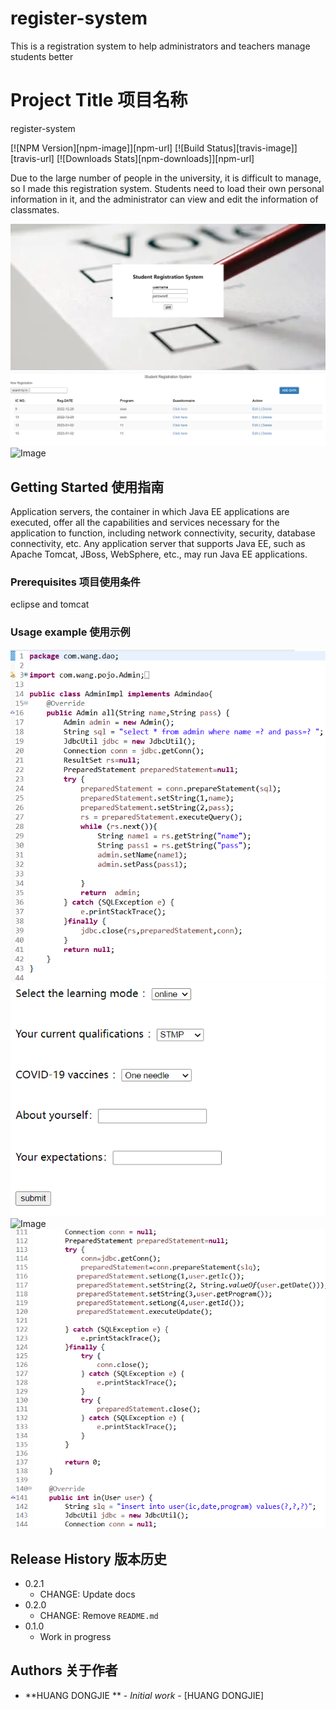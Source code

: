 # register-system
This is a registration system to help administrators and teachers manage students better

# Project Title 项目名称

register-system

[![NPM Version][npm-image]][npm-url]
[![Build Status][travis-image]][travis-url]
[![Downloads Stats][npm-downloads]][npm-url]

Due to the large number of people in the university, it is difficult to manage, so I made this registration system. Students need to load their own personal information in it, and the administrator can view and edit the information of classmates.

![Image](https://github.com/Geminiiiiii/register-system/raw/main/1.png)
![Image](https://github.com/Geminiiiiii/register-system/raw/main/2.png)
![Image](https://github.com/Geminiiiiii/register-system/raw/main/3.png)
## Getting Started 使用指南

Application servers, the container in which Java EE applications are executed, offer all the capabilities and services necessary for the application to function, including network connectivity, security, database connectivity, etc. Any application server that supports Java EE, such as Apache Tomcat, JBoss, WebSphere, etc., may run Java EE applications.

### Prerequisites 项目使用条件

eclipse  and tomcat



### Usage example 使用示例

![Image](https://github.com/Geminiiiiii/register-system/raw/main/code1.png)
![Image](https://github.com/Geminiiiiii/register-system/raw/main/code2.png)
![Image](https://github.com/Geminiiiiii/register-system/raw/main/code3.png)
![Image](https://github.com/Geminiiiiii/register-system/raw/main/code4.png)





## Release History 版本历史

* 0.2.1
    * CHANGE: Update docs
* 0.2.0
    * CHANGE: Remove `README.md`
* 0.1.0
    * Work in progress

## Authors 关于作者

* **HUANG DONGJIE ** - *Initial work* - [HUANG DONGJIE]




